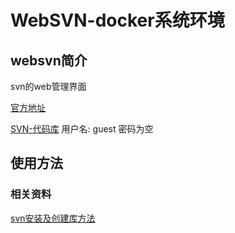 # WebSVN-docker系统环境

## websvn简介
svn的web管理界面

[官方地址](https://websvnphp.github.io/)

[SVN-代码库](http://websvn.tigris.org/svn/websvn/) 用户名: guest  密码为空

## 使用方法


### 相关资料

[svn安装及创建库方法](http://www.majianwei.com/ubuntu%E5%AE%89%E8%A3%85svn%E6%9C%8D%E5%8A%A1%E5%8F%8A%E9%85%8D%E7%BD%AE/)
